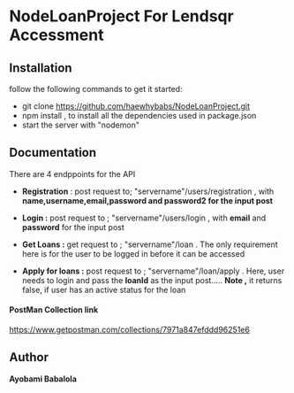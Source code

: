 # NodeLoanProject For Lendsqr Accessment
    
    
## Installation
follow the following commands to get it started:

* git clone https://github.com/haewhybabs/NodeLoanProject.git
* npm install , to install all the dependencies used in package.json
* start the server with "nodemon"

## Documentation
There are 4 endppoints for the API
* **Registration** : post request to;   "servername"/users/registration , with **name,username,email,password and password2 for the input post**

*  **Login :** post request to ; "servername"/users/login , with **email** and **password** for the input post
* **Get Loans :** get request to ; "servername"/loan . The only requirement here is for the user to be logged in before it can be accessed
* **Apply for loans :** post request to ; "servername"/loan/apply . Here, user needs to login and pass the **loanId** as the input post.....
**Note ,** it returns false, if user has an active status for the loan

#### PostMan Collection link
https://www.getpostman.com/collections/7971a847efddd96251e6

## Author
**Ayobami Babalola**


